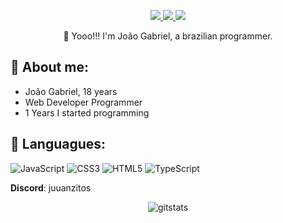 
<p align="center">
    <a href="https://twitter.com/Juuanzitos">
    <img src="https://img.shields.io/badge/Twitter-307cc5?style=for-the-badge&logo=twitter&logoColor=white"/>
    </a>
    <a href="https://www.linkedin.com/in/juuanzitos/">
    <img src="https://img.shields.io/badge/LinkedIn-307cc5?style=for-the-badge&logo=linkedin&logoColor=white"/>
    </a>
    <img src="https://komarev.com/ghpvc/?username=Juuanzitoos&style=for-the-badge"/>
</p>

<p align="center">
🐧 Yooo!!! I'm João Gabriel, a brazilian programmer.
</p>

## **🐺 About me:**
* João Gabriel, 18 years
* Web Developer Programmer
* 1 Years I started programming

## **📙 Languagues:**
![JavaScript](https://img.shields.io/badge/javascript-%23323330.svg?style=for-the-badge&logo=javascript&logoColor=%23F7DF1E) ![CSS3](https://img.shields.io/badge/css3-%231572B6.svg?style=for-the-badge&logo=css3&logoColor=white) ![HTML5](https://img.shields.io/badge/html5-%23E34F26.svg?style=for-the-badge&logo=html5&logoColor=white) ![TypeScript](https://img.shields.io/badge/typescript-%23007ACC.svg?style=for-the-badge&logo=typescript&logoColor=white)

**Discord**: juuanzitos

<p align="center">
<img alt=gitstats src="https://github-readme-stats.vercel.app/api?username=Juuanzitoos&theme=graywhite"/>
</p>


